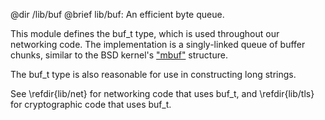 @dir /lib/buf
@brief lib/buf: An efficient byte queue.

This module defines the buf_t type, which is used throughout our networking
code.  The implementation is a singly-linked queue of buffer chunks, similar
to the BSD kernel's
["mbuf"](https://www.freebsd.org/cgi/man.cgi?query=mbuf&sektion=9) structure.

The buf_t type is also reasonable for use in constructing long strings.

See \refdir{lib/net} for networking code that uses buf_t, and
\refdir{lib/tls} for cryptographic code that uses buf_t.

